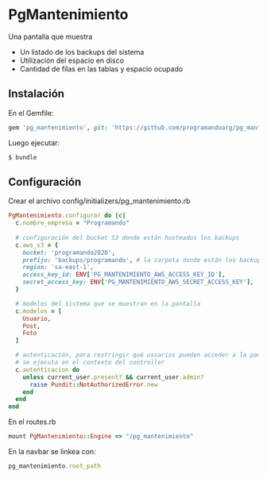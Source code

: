 # PgMantenimiento
Una pantalla que muestra
- Un listado de los backups del sistema
- Utilización del espacio en disco
- Cantidad de filas en las tablas y espacio ocupado


## Instalación

En el Gemfile:
```ruby
gem 'pg_mantenimiento', git: 'https://github.com/programandoarg/pg_mantenimiento.git', tag: 'v1.0.1'
```

Luego ejecutar:
```bash
$ bundle
```

## Configuración

Crear el archivo config/initializers/pg_mantenimiento.rb
```ruby
PgMantenimiento.configurar do |c|
  c.nombre_empresa = "Programando"
  
  # configuración del bucket S3 donde están hosteados los backups
  c.aws_s3 = {
    bucket: 'programando2020',
    prefijo: 'backups/programando', # la carpeta donde están los backups del proyecto
    region: 'sa-east-1',
    access_key_id: ENV['PG_MANTENIMIENTO_AWS_ACCESS_KEY_ID'],
    secret_access_key: ENV['PG_MANTENIMIENTO_AWS_SECRET_ACCESS_KEY'],
  }

  # modelos del sistema que se muestran en la pantalla
  c.modelos = [
    Usuario,
    Post,
    Foto
  ]

  # autenticación, para restringir qué usuarios pueden acceder a la pantalla
  # se ejecuta en el contexto del controller
  c.autenticacion do
    unless current_user.present? && current_user.admin?
      raise Pundit::NotAuthorizedError.new
    end
  end
end

```

En el routes.rb
```ruby
mount PgMantenimiento::Engine => "/pg_mantenimiento"
```

En la navbar se linkea con:
```ruby
pg_mantenimiento.root_path
```
